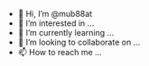 - 👋 Hi, I’m @mub88at
- 👀 I’m interested in ...
- 🌱 I’m currently learning ...
- 💞️ I’m looking to collaborate on ...
- 📫 How to reach me ...

<!---
mub88at/mub88at is a ✨ special ✨ repository because its `README.md` (this file) appears on your GitHub profile.
You can click the Preview link to take a look at your changes.
--->
